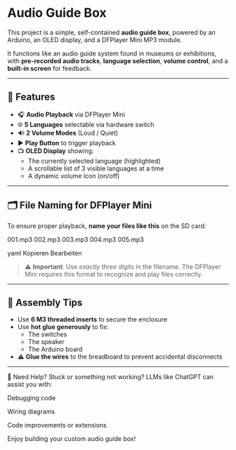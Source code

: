 # Audio Guide Box

This project is a simple, self-contained **audio guide box**, powered by an Arduino, an OLED display, and a DFPlayer Mini MP3 module.

It functions like an audio guide system found in museums or exhibitions, with **pre-recorded audio tracks**, **language selection**, **volume control**, and a **built-in screen** for feedback.

---

## 🔧 Features

- 🎧 **Audio Playback** via DFPlayer Mini  
- 🌐 **5 Languages** selectable via hardware switch  
- 🔊 **2 Volume Modes** (Loud / Quiet)  
- ▶️ **Play Button** to trigger playback  
- 📺 **OLED Display** showing:
  - The currently selected language (highlighted)
  - A scrollable list of 3 visible languages at a time
  - A dynamic volume icon (on/off)

---

## 🗂️ File Naming for DFPlayer Mini

To ensure proper playback, **name your files like this** on the SD card:

001.mp3
002.mp3
003.mp3
004.mp3
005.mp3

yaml
Kopieren
Bearbeiten

> ⚠️ **Important**: Use *exactly three digits* in the filename. The DFPlayer Mini requires this format to recognize and play files correctly.

---

## 🧰 Assembly Tips

- Use **6 M3 threaded inserts** to secure the enclosure  
- Use **hot glue generously** to fix:
  - The switches  
  - The speaker  
  - The Arduino board  
- ⚠️ **Glue the wires** to the breadboard to prevent accidental disconnects

---

🤖 Need Help?
Stuck or something not working?
LLMs like ChatGPT can assist you with:

Debugging code

Wiring diagrams

Code improvements or extensions


Enjoy building your custom audio guide box!

